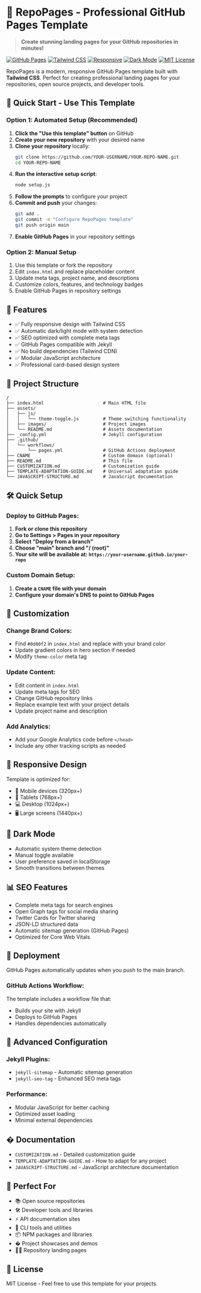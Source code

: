 # 🎯 RepoPages - Professional GitHub Pages Template

> **Create stunning landing pages for your GitHub repositories in minutes!**

[![GitHub Pages](https://img.shields.io/badge/GitHub%20Pages-Ready-brightgreen)](https://pages.github.com/)
[![Tailwind CSS](https://img.shields.io/badge/Tailwind%20CSS-v3.0-blue)](https://tailwindcss.com/)
[![Responsive](https://img.shields.io/badge/Responsive-Design-purple)](https://developers.google.com/web/fundamentals/design-and-ux/responsive)
[![Dark Mode](https://img.shields.io/badge/Dark%20Mode-Supported-yellow)](https://developer.mozilla.org/en-US/docs/Web/CSS/@media/prefers-color-scheme)
[![MIT License](https://img.shields.io/badge/License-MIT-green.svg)](https://opensource.org/licenses/MIT)

RepoPages is a modern, responsive GitHub Pages template built with **Tailwind CSS**. Perfect for creating professional landing pages for your repositories, open source projects, and developer tools.

## 🚀 Quick Start - Use This Template

### Option 1: Automated Setup (Recommended)

1. **Click the "Use this template" button** on GitHub
2. **Create your new repository** with your desired name
3. **Clone your repository** locally:
   ```bash
   git clone https://github.com/YOUR-USERNAME/YOUR-REPO-NAME.git
   cd YOUR-REPO-NAME
   ```
4. **Run the interactive setup script**:
   ```bash
   node setup.js
   ```
5. **Follow the prompts** to configure your project
6. **Commit and push** your changes:
   ```bash
   git add .
   git commit -m "Configure RepoPages template"
   git push origin main
   ```
7. **Enable GitHub Pages** in your repository settings

### Option 2: Manual Setup

1. Use this template or fork the repository
2. Edit `index.html` and replace placeholder content
3. Update meta tags, project name, and descriptions
4. Customize colors, features, and technology badges
5. Enable GitHub Pages in repository settings

## 🚀 Features

- ✅ Fully responsive design with Tailwind CSS
- ✅ Automatic dark/light mode with system detection
- ✅ SEO optimized with complete meta tags
- ✅ GitHub Pages compatible with Jekyll
- ✅ No build dependencies (Tailwind CDN)
- ✅ Modular JavaScript architecture
- ✅ Professional card-based design system

## 📁 Project Structure

```
/
├── index.html                      # Main HTML file
├── assets/
│   ├── js/
│   │   └── theme-toggle.js         # Theme switching functionality
│   ├── images/                     # Project images
│   └── README.md                   # Assets documentation
├── _config.yml                     # Jekyll configuration
├── .github/
│   └── workflows/
│       └── pages.yml               # GitHub Actions deployment
├── CNAME                           # Custom domain (optional)
├── README.md                       # This file
├── CUSTOMIZATION.md                # Customization guide
├── TEMPLATE-ADAPTATION-GUIDE.md    # Universal adaptation guide
└── JAVASCRIPT-STRUCTURE.md         # JavaScript documentation
```

## 🛠️ Quick Setup

### Deploy to GitHub Pages:

1. **Fork or clone this repository**
2. **Go to Settings > Pages in your repository**
3. **Select "Deploy from a branch"**
4. **Choose "main" branch and "/ (root)"**
5. **Your site will be available at: `https://your-username.github.io/your-repo`**

### Custom Domain Setup:

1. **Create a `CNAME` file with your domain**
2. **Configure your domain's DNS to point to GitHub Pages**

## 🎨 Customization

### Change Brand Colors:
- Find `#0d80f2` in `index.html` and replace with your brand color
- Update gradient colors in hero section if needed
- Modify `theme-color` meta tag

### Update Content:
- Edit content in `index.html`
- Update meta tags for SEO
- Change GitHub repository links
- Replace example text with your project details
- Update project name and description

### Add Analytics:
- Add your Google Analytics code before `</head>`
- Include any other tracking scripts as needed

## 📱 Responsive Design

Template is optimized for:
- 📱 Mobile devices (320px+)
- 📱 Tablets (768px+) 
- 💻 Desktop (1024px+)
- 🖥️ Large screens (1440px+)

## 🌙 Dark Mode

- Automatic system theme detection
- Manual toggle available
- User preference saved in localStorage
- Smooth transitions between themes

## 📊 SEO Features

- Complete meta tags for search engines
- Open Graph tags for social media sharing
- Twitter Cards for Twitter sharing
- JSON-LD structured data
- Automatic sitemap generation (GitHub Pages)
- Optimized for Core Web Vitals

## 🚀 Deployment

GitHub Pages automatically updates when you push to the main branch.

### GitHub Actions Workflow:

The template includes a workflow file that:
- Builds your site with Jekyll
- Deploys to GitHub Pages
- Handles dependencies automatically

## 🔧 Advanced Configuration

### Jekyll Plugins:
- `jekyll-sitemap` - Automatic sitemap generation
- `jekyll-seo-tag` - Enhanced SEO meta tags

### Performance:
- Modular JavaScript for better caching
- Optimized asset loading
- Minimal external dependencies

## � Documentation

- `CUSTOMIZATION.md` - Detailed customization guide
- `TEMPLATE-ADAPTATION-GUIDE.md` - How to adapt for any project
- `JAVASCRIPT-STRUCTURE.md` - JavaScript architecture documentation

## 🎯 Perfect For

- 📚 Open source repositories
- 🛠️ Developer tools and libraries
- ⚡ API documentation sites
- 🔧 CLI tools and utilities
- 📦 NPM packages and libraries
- � Project showcases and demos
- 👨‍💻 Repository landing pages

## 📄 License

MIT License - Feel free to use this template for your projects.
